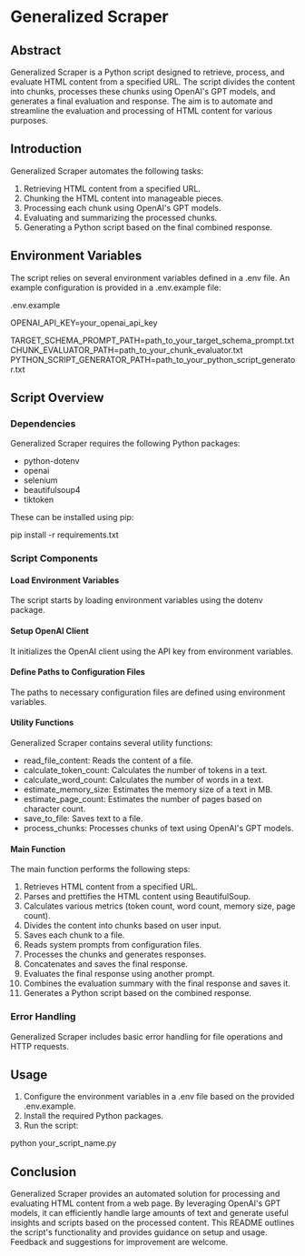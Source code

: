 # Generalized Scraper

## Abstract
Generalized Scraper is a Python script designed to retrieve, process, and evaluate HTML content from a specified URL. The script divides the content into chunks, processes these chunks using OpenAI's GPT models, and generates a final evaluation and response. The aim is to automate and streamline the evaluation and processing of HTML content for various purposes.

## Introduction
Generalized Scraper automates the following tasks:
1. Retrieving HTML content from a specified URL.
2. Chunking the HTML content into manageable pieces.
3. Processing each chunk using OpenAI's GPT models.
4. Evaluating and summarizing the processed chunks.
5. Generating a Python script based on the final combined response.

## Environment Variables
The script relies on several environment variables defined in a .env file. An example configuration is provided in a .env.example file:

.env.example

OPENAI_API_KEY=your_openai_api_key

TARGET_SCHEMA_PROMPT_PATH=path_to_your_target_schema_prompt.txt
CHUNK_EVALUATOR_PATH=path_to_your_chunk_evaluator.txt
PYTHON_SCRIPT_GENERATOR_PATH=path_to_your_python_script_generator.txt

## Script Overview

### Dependencies
Generalized Scraper requires the following Python packages:
- python-dotenv
- openai
- selenium
- beautifulsoup4
- tiktoken

These can be installed using pip:

pip install -r requirements.txt

### Script Components

#### Load Environment Variables
The script starts by loading environment variables using the dotenv package.

#### Setup OpenAI Client
It initializes the OpenAI client using the API key from environment variables.

#### Define Paths to Configuration Files
The paths to necessary configuration files are defined using environment variables.

#### Utility Functions
Generalized Scraper contains several utility functions:
- read_file_content: Reads the content of a file.
- calculate_token_count: Calculates the number of tokens in a text.
- calculate_word_count: Calculates the number of words in a text.
- estimate_memory_size: Estimates the memory size of a text in MB.
- estimate_page_count: Estimates the number of pages based on character count.
- save_to_file: Saves text to a file.
- process_chunks: Processes chunks of text using OpenAI's GPT models.

#### Main Function
The main function performs the following steps:
1. Retrieves HTML content from a specified URL.
2. Parses and prettifies the HTML content using BeautifulSoup.
3. Calculates various metrics (token count, word count, memory size, page count).
4. Divides the content into chunks based on user input.
5. Saves each chunk to a file.
6. Reads system prompts from configuration files.
7. Processes the chunks and generates responses.
8. Concatenates and saves the final response.
9. Evaluates the final response using another prompt.
10. Combines the evaluation summary with the final response and saves it.
11. Generates a Python script based on the combined response.

### Error Handling
Generalized Scraper includes basic error handling for file operations and HTTP requests.

## Usage
1. Configure the environment variables in a .env file based on the provided .env.example.
2. Install the required Python packages.
3. Run the script:

python your_script_name.py

## Conclusion
Generalized Scraper provides an automated solution for processing and evaluating HTML content from a web page. By leveraging OpenAI's GPT models, it can efficiently handle large amounts of text and generate useful insights and scripts based on the processed content. This README outlines the script's functionality and provides guidance on setup and usage. Feedback and suggestions for improvement are welcome.
